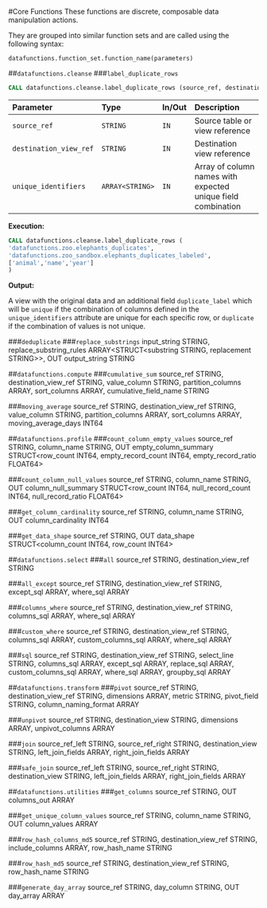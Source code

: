 #Core Functions
These functions are discrete, composable data manipulation actions.

They are grouped into similar function sets and are called using the following syntax:

    datafunctions.function_set.function_name(parameters)
    
##`datafunctions.cleanse`
###`label_duplicate_rows`

``` SQL
CALL datafunctions.cleanse.label_duplicate_rows (source_ref, destination_view_ref, unique_identifiers)
```

| Parameter | Type | In/Out | Description |
|:-- |:-- |:-- |:-- | 
|`source_ref`| `STRING` | `IN` |Source table or view reference |
|`destination_view_ref`| `STRING` | `IN` | Destination view reference |  |
|`unique_identifiers`| `ARRAY<STRING>` | `IN` | Array of column names with expected unique field combination |

**Execution:**
``` SQL
CALL datafunctions.cleanse.label_duplicate_rows (
'datafunctions.zoo.elephants_duplicates',
'datafunctions.zoo_sandbox.elephants_duplicates_labeled',
['animal','name','year']
)
```
**Output:**

A view with the original data and an additional field `duplicate_label` which will be `unique` if the combination of columns defined in the `unique_identifiers` attribute are unique for each specific row, or `duplicate` if the combination of values is not unique.

###`deduplicate`
###`replace_substrings`
    input_string STRING, replace_substring_rules ARRAY<STRUCT<substring STRING, replacement STRING>>, OUT output_string STRING

##`datafunctions.compute`
###`cumulative_sum`
    source_ref STRING, destination_view_ref STRING, value_column STRING, partition_columns ARRAY<STRING>, sort_columns ARRAY<STRING>, cumulative_field_name STRING

###`moving_average`
    source_ref STRING, destination_view_ref STRING, value_column STRING, partition_columns ARRAY<STRING>, sort_columns ARRAY<STRING>, moving_average_days INT64

##`datafunctions.profile`
###`count_column_empty_values`
    source_ref STRING, column_name STRING, OUT empty_column_summary STRUCT<row_count INT64, empty_record_count INT64, empty_record_ratio FLOAT64>

###`count_column_null_values`
    source_ref STRING, column_name STRING, OUT column_null_summary STRUCT<row_count INT64, null_record_count INT64, null_record_ratio FLOAT64>

###`get_column_cardinality`
    source_ref STRING, column_name STRING, OUT column_cardinality INT64

###`get_data_shape`
    source_ref STRING, OUT data_shape STRUCT<column_count INT64, row_count INT64>

##`datafunctions.select`
###`all`
    source_ref STRING, destination_view_ref STRING

###`all_except`
    source_ref STRING, destination_view_ref STRING, except_sql ARRAY<STRING>, where_sql ARRAY<STRING>

###`columns_where`
    source_ref STRING, destination_view_ref STRING, columns_sql ARRAY<STRING>, where_sql ARRAY<STRING>

###`custom_where`
    source_ref STRING, destination_view_ref STRING, columns_sql ARRAY<STRING>, custom_columns_sql ARRAY<STRING>, where_sql ARRAY<STRING>

###`sql`
    source_ref STRING, destination_view_ref STRING, select_line STRING, columns_sql ARRAY<STRING>, except_sql ARRAY<STRING>, replace_sql ARRAY<STRING>, custom_columns_sql ARRAY<STRING>, where_sql ARRAY<STRING>, groupby_sql ARRAY<STRING>

##`datafunctions.transform`
###`pivot`
    source_ref STRING, destination_view_ref STRING, dimensions ARRAY<STRING>, metric STRING, pivot_field STRING, column_naming_format ARRAY<STRING>

###`unpivot`
    source_ref STRING, destination_view STRING, dimensions ARRAY<STRING>, unpivot_columns ARRAY<STRING>

###`join`
    source_ref_left STRING, source_ref_right STRING, destination_view STRING, left_join_fields ARRAY<STRING>, right_join_fields ARRAY<STRING>

###`safe_join`
    source_ref_left STRING, source_ref_right STRING, destination_view STRING, left_join_fields ARRAY<STRING>, right_join_fields ARRAY<STRING>

##`datafunctions.utilities`
###`get_columns`
    source_ref STRING, OUT columns_out ARRAY<STRING>

###`get_unique_column_values`
    source_ref STRING, column_name STRING, OUT column_values ARRAY<STRING>

###`row_hash_columns_md5`
    source_ref STRING, destination_view_ref STRING, include_columns ARRAY<STRING>, row_hash_name STRING
    
###`row_hash_md5`
    source_ref STRING, destination_view_ref STRING, row_hash_name STRING

###`generate_day_array`
    source_ref STRING, day_column STRING, OUT day_array ARRAY<DATE>


